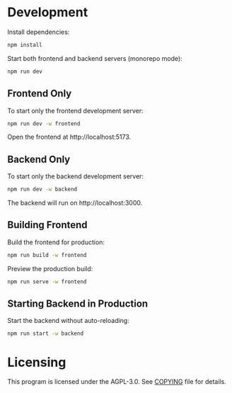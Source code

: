  
# Development

Install dependencies:

```bash
npm install
```

Start both frontend and backend servers (monorepo mode):

```bash
npm run dev
```

## Frontend Only

To start only the frontend development server:

```bash
npm run dev -w frontend
```

Open the frontend at http://localhost:5173.

## Backend Only

To start only the backend development server:

```bash
npm run dev -w backend
```

The backend will run on http://localhost:3000.

## Building Frontend

Build the frontend for production:

```bash
npm run build -w frontend
```

Preview the production build:

```bash
npm run serve -w frontend
```

## Starting Backend in Production

Start the backend without auto-reloading:

```bash
npm run start -w backend
```

# Licensing

This program is licensed under the AGPL-3.0.
See [COPYING](./COPYING) file for details.
